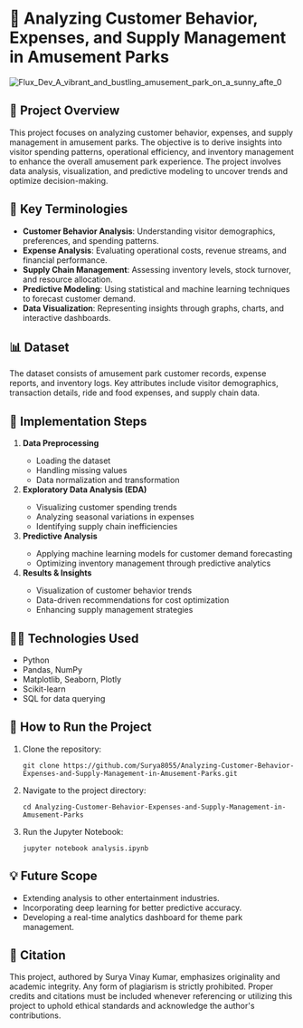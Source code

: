 <h1>🎢 Analyzing Customer Behavior, Expenses, and Supply Management in Amusement Parks</h1>

![Flux_Dev_A_vibrant_and_bustling_amusement_park_on_a_sunny_afte_0](https://github.com/user-attachments/assets/32c32111-13fa-4165-babb-c86eec11cf12)


<h2>📌 Project Overview</h2>
<p>
This project focuses on analyzing customer behavior, expenses, and supply management in amusement parks. The objective is to derive insights into visitor spending patterns, operational efficiency, and inventory management to enhance the overall amusement park experience. The project involves data analysis, visualization, and predictive modeling to uncover trends and optimize decision-making.
</p>

<h2>📝 Key Terminologies</h2>
<ul>
<li><b>Customer Behavior Analysis</b>: Understanding visitor demographics, preferences, and spending patterns.</li>
<li><b>Expense Analysis</b>: Evaluating operational costs, revenue streams, and financial performance.</li>
<li><b>Supply Chain Management</b>: Assessing inventory levels, stock turnover, and resource allocation.</li>
<li><b>Predictive Modeling</b>: Using statistical and machine learning techniques to forecast customer demand.</li>
<li><b>Data Visualization</b>: Representing insights through graphs, charts, and interactive dashboards.</li>
</ul>

<h2>📊 Dataset</h2>
<p>
The dataset consists of amusement park customer records, expense reports, and inventory logs. Key attributes include visitor demographics, transaction details, ride and food expenses, and supply chain data.
</p>

<h2>💪 Implementation Steps</h2>
<ol>
<li><b>Data Preprocessing</b></li>
<ul>
<li>Loading the dataset</li>
<li>Handling missing values</li>
<li>Data normalization and transformation</li>
</ul>

<li><b>Exploratory Data Analysis (EDA)</b></li>
<ul>
<li>Visualizing customer spending trends</li>
<li>Analyzing seasonal variations in expenses</li>
<li>Identifying supply chain inefficiencies</li>
</ul>

<li><b>Predictive Analysis</b></li>
<ul>
<li>Applying machine learning models for customer demand forecasting</li>
<li>Optimizing inventory management through predictive analytics</li>
</ul>

<li><b>Results & Insights</b></li>
<ul>
<li>Visualization of customer behavior trends</li>
<li>Data-driven recommendations for cost optimization</li>
<li>Enhancing supply management strategies</li>
</ul>
</ol>

<h2>👨‍💻 Technologies Used</h2>
<ul>
<li>Python</li>
<li>Pandas, NumPy</li>
<li>Matplotlib, Seaborn, Plotly</li>
<li>Scikit-learn</li>
<li>SQL for data querying</li>
</ul>

<h2>💪 How to Run the Project</h2>
<ol>
<li>Clone the repository:</li>
<pre><code>git clone https://github.com/Surya8055/Analyzing-Customer-Behavior-Expenses-and-Supply-Management-in-Amusement-Parks.git</code></pre>
<li>Navigate to the project directory:</li>
<pre><code>cd Analyzing-Customer-Behavior-Expenses-and-Supply-Management-in-Amusement-Parks</code></pre>
<li>Run the Jupyter Notebook:</li>
<pre><code>jupyter notebook analysis.ipynb</code></pre>
</ol>

<h2>💡 Future Scope</h2>
<ul>
<li>Extending analysis to other entertainment industries.</li>
<li>Incorporating deep learning for better predictive accuracy.</li>
<li>Developing a real-time analytics dashboard for theme park management.</li>
</ul>

<h2>📄 Citation</h2>
<p>
This project, authored by Surya Vinay Kumar, emphasizes originality and academic integrity. Any form of plagiarism is strictly prohibited. Proper credits and citations must be included whenever referencing or utilizing this project to uphold ethical standards and acknowledge the author's contributions.
</p>

